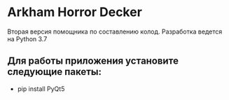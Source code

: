 # Arkham Horror Decker
Вторая версия помощника по составлению колод.
Разработка ведется на Python 3.7

## Для работы приложения установите следующие пакеты:
* pip install PyQt5